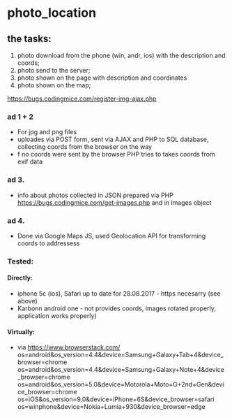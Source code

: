 # photo_location
## the tasks:
1. photo download from the phone (win, andr, ios) with the description and coords;
2. photo send to the server;
3. photo shown on the page with description  and coordinates
4. photo shown on the map;

https://bugs.codingmice.com/register-img-ajax.php

### ad 1 + 2 
- For jpg and png files
- uploades via POST form, sent via AJAX and PHP to SQL database, collecting coords from the browser on the  way
- f no coords were sent by the browser PHP tries to takes coords from exif data

### ad 3.
- info about photos collected in JSON prepared via PHP  https://bugs.codingmice.com/get-images.php and in Images object

### ad 4.
- Done via Google Maps JS, used Geolocation API for transforming coords to addressess

### Tested:

#### Directly:

- iphone 5c (ios), Safari up to date for 28.08.2017  - https necesarry (see above)
- Karbonn android one - not provides coords, images rotated properly, application works properly)

#### Virtually:
- via https://www.browserstack.com/
os=android&os_version=4.4&device=Samsung+Galaxy+Tab+4&device_browser=chrome
os=android&os_version=4.4&device=Samsung+Galaxy+Note+4&device_browser=chrome
os=android&os_version=5.0&device=Motorola+Moto+G+2nd+Gen&device_browser=chrome
os=iOS&os_version=9.0&device=iPhone+6S&device_browser=safari
os=winphone&device=Nokia+Lumia+930&device_browser=edge





